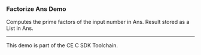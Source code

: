 ### Factorize Ans Demo

Computes the prime factors of the input number in Ans. Result stored as a List in Ans.

---

This demo is part of the CE C SDK Toolchain.
